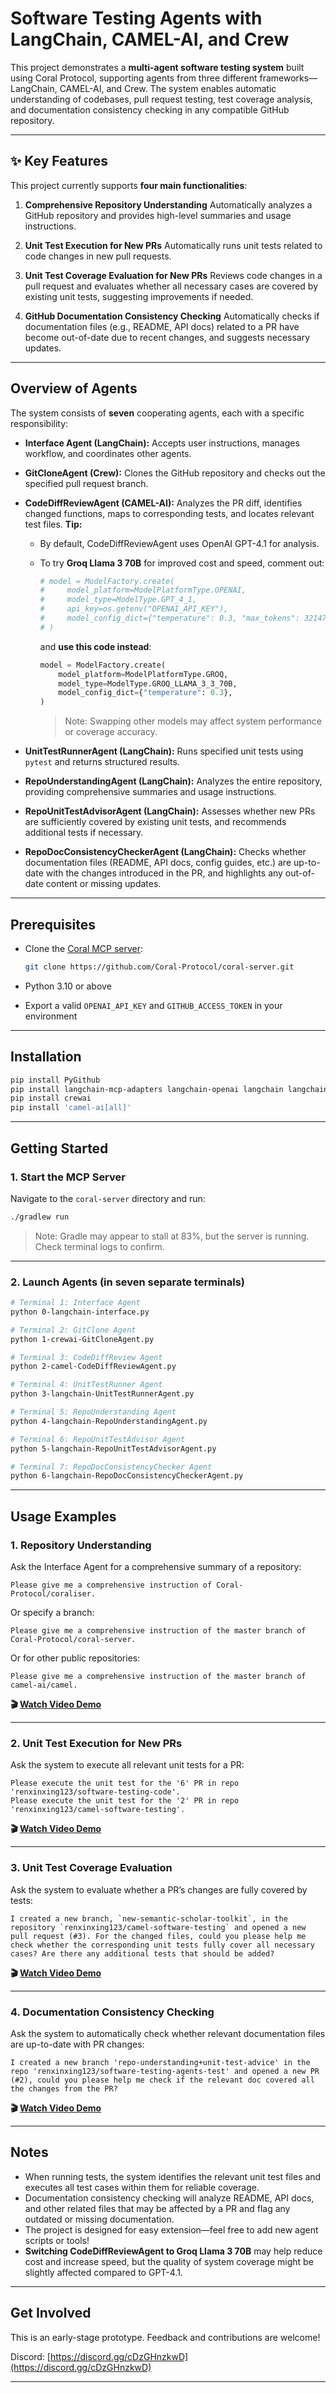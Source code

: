 # Software Testing Agents with LangChain, CAMEL-AI, and Crew

This project demonstrates a **multi-agent software testing system** built using Coral Protocol, supporting agents from three different frameworks—LangChain, CAMEL-AI, and Crew. The system enables automatic understanding of codebases, pull request testing, test coverage analysis, and documentation consistency checking in any compatible GitHub repository.

---

## ✨ Key Features

This project currently supports **four main functionalities**:

1. **Comprehensive Repository Understanding**
   Automatically analyzes a GitHub repository and provides high-level summaries and usage instructions.

2. **Unit Test Execution for New PRs**
   Automatically runs unit tests related to code changes in new pull requests.

3. **Unit Test Coverage Evaluation for New PRs**
   Reviews code changes in a pull request and evaluates whether all necessary cases are covered by existing unit tests, suggesting improvements if needed.

4. **GitHub Documentation Consistency Checking**
   Automatically checks if documentation files (e.g., README, API docs) related to a PR have become out-of-date due to recent changes, and suggests necessary updates.

---

## Overview of Agents

The system consists of **seven** cooperating agents, each with a specific responsibility:

* **Interface Agent (LangChain):**
  Accepts user instructions, manages workflow, and coordinates other agents.

* **GitCloneAgent (Crew):**
  Clones the GitHub repository and checks out the specified pull request branch.

* **CodeDiffReviewAgent (CAMEL-AI):**
  Analyzes the PR diff, identifies changed functions, maps to corresponding tests, and locates relevant test files.
  **Tip:**

  * By default, CodeDiffReviewAgent uses OpenAI GPT-4.1 for analysis.
  * To try **Groq Llama 3 70B** for improved cost and speed, comment out:

    ```python
    # model = ModelFactory.create(
    #     model_platform=ModelPlatformType.OPENAI,
    #     model_type=ModelType.GPT_4_1,
    #     api_key=os.getenv("OPENAI_API_KEY"),
    #     model_config_dict={"temperature": 0.3, "max_tokens": 32147},
    # )
    ```

    and **use this code instead**:

    ```python
    model = ModelFactory.create(
        model_platform=ModelPlatformType.GROQ,
        model_type=ModelType.GROQ_LLAMA_3_3_70B,
        model_config_dict={"temperature": 0.3},
    )
    ```

    > Note: Swapping other models may affect system performance or coverage accuracy.

* **UnitTestRunnerAgent (LangChain):**
  Runs specified unit tests using `pytest` and returns structured results.

* **RepoUnderstandingAgent (LangChain):**
  Analyzes the entire repository, providing comprehensive summaries and usage instructions.

* **RepoUnitTestAdvisorAgent (LangChain):**
  Assesses whether new PRs are sufficiently covered by existing unit tests, and recommends additional tests if necessary.

* **RepoDocConsistencyCheckerAgent (LangChain):**
  Checks whether documentation files (README, API docs, config guides, etc.) are up-to-date with the changes introduced in the PR, and highlights any out-of-date content or missing updates.

---

## Prerequisites

* Clone the [Coral MCP server](https://github.com/Coral-Protocol/coral-server):

  ```bash
  git clone https://github.com/Coral-Protocol/coral-server.git
  ```
* Python 3.10 or above
* Export a valid `OPENAI_API_KEY` and `GITHUB_ACCESS_TOKEN` in your environment

---

## Installation

```bash
pip install PyGithub
pip install langchain-mcp-adapters langchain-openai langchain langchain-core
pip install crewai
pip install 'camel-ai[all]'
```

---

## Getting Started

### 1. Start the MCP Server

Navigate to the `coral-server` directory and run:

```bash
./gradlew run
```

> Note: Gradle may appear to stall at 83%, but the server is running. Check terminal logs to confirm.

---

### 2. Launch Agents (in **seven** separate terminals)

```bash
# Terminal 1: Interface Agent
python 0-langchain-interface.py

# Terminal 2: GitClone Agent
python 1-crewai-GitCloneAgent.py

# Terminal 3: CodeDiffReview Agent
python 2-camel-CodeDiffReviewAgent.py

# Terminal 4: UnitTestRunner Agent
python 3-langchain-UnitTestRunnerAgent.py

# Terminal 5: RepoUnderstanding Agent
python 4-langchain-RepoUnderstandingAgent.py

# Terminal 6: RepoUnitTestAdvisor Agent
python 5-langchain-RepoUnitTestAdvisorAgent.py

# Terminal 7: RepoDocConsistencyChecker Agent
python 6-langchain-RepoDocConsistencyCheckerAgent.py
```

---

## Usage Examples

### 1. **Repository Understanding**

Ask the Interface Agent for a comprehensive summary of a repository:

```
Please give me a comprehensive instruction of Coral-Protocol/coraliser.
```

Or specify a branch:

```
Please give me a comprehensive instruction of the master branch of Coral-Protocol/coral-server.
```

Or for other public repositories:

```
Please give me a comprehensive instruction of the master branch of camel-ai/camel.
```

**🎬 [Watch Video Demo](https://youtu.be/nihOChs5l3k)**

---

### 2. **Unit Test Execution for New PRs**

Ask the system to execute all relevant unit tests for a PR:

```
Please execute the unit test for the '6' PR in repo 'renxinxing123/software-testing-code'.
Please execute the unit test for the '2' PR in repo 'renxinxing123/camel-software-testing'.
```

**🎬 [Watch Video Demo](https://youtu.be/-ZYZEo96L1w)**

---

### 3. **Unit Test Coverage Evaluation**

Ask the system to evaluate whether a PR’s changes are fully covered by tests:

```
I created a new branch, `new-semantic-scholar-toolkit`, in the repository `renxinxing123/camel-software-testing` and opened a new pull request (#3). For the changed files, could you please help me check whether the corresponding unit tests fully cover all necessary cases? Are there any additional tests that should be added?
```

**🎬 [Watch Video Demo](https://youtu.be/rq8zW02MEmw)**

---

### 4. **Documentation Consistency Checking**

Ask the system to automatically check whether relevant documentation files are up-to-date with PR changes:

```
I created a new branch 'repo-understanding+unit-test-advice' in the repo 'renxinxing123/software-testing-agents-test' and opened a new PR (#2), could you please help me check if the relevant doc covered all the changes from the PR?
```

**🎬 [Watch Video Demo](https://youtu.be/XOwLd7eNitw)**

---

## Notes

* When running tests, the system identifies the relevant unit test files and executes all test cases within them for reliable coverage.
* Documentation consistency checking will analyze README, API docs, and other related files that may be affected by a PR and flag any outdated or missing documentation.
* The project is designed for easy extension—feel free to add new agent scripts or tools!
* **Switching CodeDiffReviewAgent to Groq Llama 3 70B** may help reduce cost and increase speed, but the quality of system coverage might be slightly affected compared to GPT-4.1.

---

## Get Involved

This is an early-stage prototype. Feedback and contributions are welcome!

Discord: [https://discord.gg/cDzGHnzkwD](https://discord.gg/cDzGHnzkwD)

---

